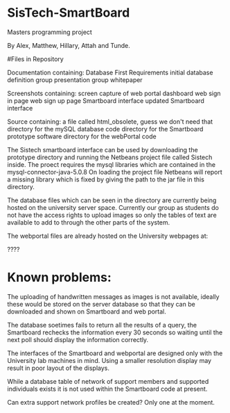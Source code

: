 # SisTech-SmartBoard
Masters programming project

By
Alex, Matthew, Hillary, Attah and Tunde.

#Files in Repository

Documentation containing: 
Database
First Requirements
initial database definition
group presentation
group whitepaper

Screenshots containing:
screen capture of web portal dashboard
web sign in page
web sign up page
Smartboard interface
updated Smartboard interface

Source containing:
a file called html_obsolete, guess we don't need that
directory for the mySQL database code
directory for the Smartboard prototype software
directory for the webPortal code

The Sistech smartboard interface can be used by downloading the prototype directory and running the Netbeans project file called Sistech inside. The proect requires the mysql libraries which are contained in the mysql-connector-java-5.0.8 On loading the project file Netbeans will report a missing library which is fixed by giving the path to the jar file in this directory.

The database files which can be seen in the directory are currently being hosted on the university server space. Currently our group as students do not have the access rights to upload images so only the tables of text are available to add to through the other parts of the system.

The webportal files are already hosted on the University webpages at:

????

# Known problems:

The uploading of handwritten messages as images is not available, ideally these would be stored on the server database so that they can be downloaded and shown on Smartboard and web portal. 

The database soetimes fails to return all the results of a query, the Smartboard rechecks the information every 30 seconds so waiting until the next poll should display the information correctly.

The interfaces of the Smartboard and webportal are designed only with the University lab machines in mind. Using a smaller resolution display may result in poor layout of the displays.

While a database table of network of support members and supported individuals exists it is not used within the Smartboard code at present. 

Can extra support network profiles be created? Only one at the moment.
